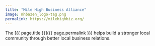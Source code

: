```yaml
---
title: "Mile High Business Alliance"
image: mhbazen_logo-tag.png
permalink: https://milehighbiz.org/
---
```

The [{{ page.title }}]({{ page.permalink }}) helps build a stronger local community through better local business relations.
